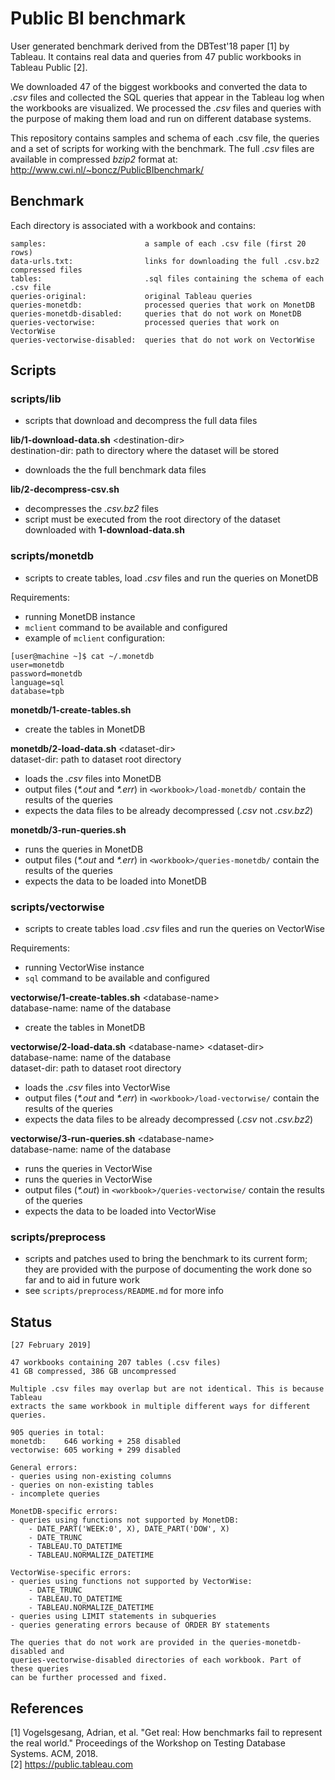 # Public BI benchmark

User generated benchmark derived from the DBTest'18 paper [1] by Tableau. It contains real data and queries from 47 public workbooks in Tableau Public [2].

We downloaded 47 of the biggest workbooks and converted the data to *.csv* files and collected the SQL queries that appear in the Tableau log when the workbooks are visualized. We processed the *.csv* files and queries with the purpose of making them load and run on different database systems.

This repository contains samples and schema of each .csv file, the queries and a set of scripts for working with the benchmark. The full *.csv* files are available in compressed *bzip2* format at: http://www.cwi.nl/~boncz/PublicBIbenchmark/


## Benchmark

Each directory is associated with a workbook and contains:
```
samples:                      a sample of each .csv file (first 20 rows)
data-urls.txt:                links for downloading the full .csv.bz2 compressed files
tables:                       .sql files containing the schema of each .csv file
queries-original:             original Tableau queries
queries-monetdb:              processed queries that work on MonetDB
queries-monetdb-disabled:     queries that do not work on MonetDB
queries-vectorwise:           processed queries that work on VectorWise
queries-vectorwise-disabled:  queries that do not work on VectorWise
```


## Scripts

### scripts/lib
- scripts that download and decompress the full data files

**lib/1-download-data.sh** \<destination-dir\>\
    destination-dir:    path to directory where the dataset will be stored
- downloads the the full benchmark data files

**lib/2-decompress-csv.sh**
- decompresses the *.csv.bz2* files
- script must be executed from the root directory of the dataset downloaded with **1-download-data.sh**

### scripts/monetdb
- scripts to create tables, load *.csv* files and run the queries on MonetDB

Requirements:
- running MonetDB instance
- `mclient` command to be available and configured
- example of `mclient` configuration:
```
[user@machine ~]$ cat ~/.monetdb
user=monetdb
password=monetdb
language=sql
database=tpb
```

**monetdb/1-create-tables.sh**
- create the tables in MonetDB

**monetdb/2-load-data.sh** \<dataset-dir\>\
    dataset-dir:    path to dataset root directory
- loads the *.csv* files into MonetDB
- output files (*\*.out* and *\*.err*) in `<workbook>/load-monetdb/` contain the results of the queries
- expects the data files to be already decompressed (*.csv* not *.csv.bz2*)

**monetdb/3-run-queries.sh**
- runs the queries in MonetDB
- output files (*\*.out* and *\*.err*) in `<workbook>/queries-monetdb/` contain the results of the queries
- expects the data to be loaded into MonetDB

### scripts/vectorwise
- scripts to create tables load *.csv* files and run the queries on VectorWise

 Requirements:
 - running VectorWise instance
 - `sql` command to be available and configured

**vectorwise/1-create-tables.sh** \<database-name\>\
    database-name:    name of the database
- create the tables in MonetDB

**vectorwise/2-load-data.sh** \<database-name\> \<dataset-dir\>\
    database-name:    name of the database\
    dataset-dir:      path to dataset root directory
- loads the *.csv* files into VectorWise
- output files (*\*.out* and *\*.err*) in `<workbook>/load-vectorwise/` contain the results of the queries
- expects the data files to be already decompressed (*.csv* not *.csv.bz2*)

**vectorwise/3-run-queries.sh** \<database-name\>\
    database-name:    name of the database
- runs the queries in VectorWise
- runs the queries in VectorWise
- output files (*\*.out*) in `<workbook>/queries-vectorwise/` contain the results of the queries
- expects the data to be loaded into VectorWise

### scripts/preprocess
- scripts and patches used to bring the benchmark to its current form; they are provided with the purpose of documenting the work done so far and to aid in future work
- see `scripts/preprocess/README.md` for more info


## Status

```
[27 February 2019]

47 workbooks containing 207 tables (.csv files)
41 GB compressed, 386 GB uncompressed

Multiple .csv files may overlap but are not identical. This is because Tableau
extracts the same workbook in multiple different ways for different queries.

905 queries in total:
monetdb:	646 working + 258 disabled
vectorwise:	605 working + 299 disabled

General errors:
- queries using non-existing columns
- queries on non-existing tables
- incomplete queries

MonetDB-specific errors:
- queries using functions not supported by MonetDB:
	- DATE_PART('WEEK:0', X), DATE_PART('DOW', X)
	- DATE_TRUNC
	- TABLEAU.TO_DATETIME
	- TABLEAU.NORMALIZE_DATETIME

VectorWise-specific errors:
- queries using functions not supported by VectorWise:
	- DATE_TRUNC
	- TABLEAU.TO_DATETIME
	- TABLEAU.NORMALIZE_DATETIME
- queries using LIMIT statements in subqueries
- queries generating errors because of ORDER BY statements

The queries that do not work are provided in the queries-monetdb-disabled and
queries-vectorwise-disabled directories of each workbook. Part of these queries
can be further processed and fixed.
```


## References

[1] Vogelsgesang, Adrian, et al. "Get real: How benchmarks fail to represent the real world." Proceedings of the Workshop on Testing Database Systems. ACM, 2018.\
[2] https://public.tableau.com
